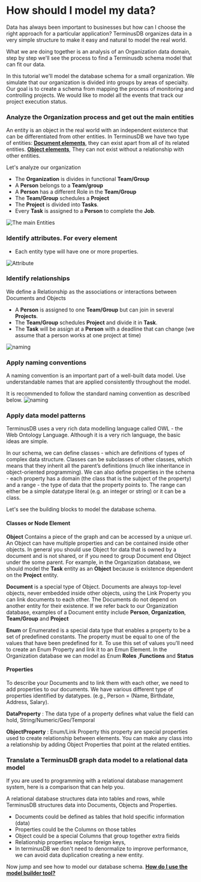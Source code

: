 # How should I model my data? 

Data has always been important to businesses but how can I choose the right approach for a particular application? TerminusDB organizes data in a very simple structure to make it easy and natural to model the real world.

What we are doing together is an analysis of an Organization data domain, step by step we'll see the process to find a Terminusdb schema model that can fit our data.

In this tutorial we'll model the database schema for a small organization. We simulate that our organization is divided into groups by areas of specialty. Our goal is to create a schema from mapping the process of monitoring and controlling projects. We would like to model all the events that track our project execution status.


### Analyze the Organization process and get out the main entities

An entity is an object in the real world with an independent existence that can be differentiated from other entities. 
In TerminusDB we have two type of entities: [**Document elements**](#classes-or-node-element), they can exist apart from all of its related entities. [**Object elements**](#classes-or-node-element), They can not exist without a relationship with other entities.

Let's analyze our organization

* The **Organization** is divides in functional **Team/Group**
* A **Person** belongs to a **Team/group**
* A **Person** has a different Role in the **Team/Group**
* The **Team/Group** schedules a **Project**
* The **Project** is divided into **Tasks**.
* Every **Task** is assigned to a **Person** to complete the **Job**.

![The main Entities](https://assets.terminusdb.com/docs/model_org01.png)


### Identify attributes. For every element

* Each entity type will have one or more properties.

![Attribute](https://assets.terminusdb.com/docs/model_org02.png)

### Identify relationships

We define a Relationship as the associations or interactions between Documents and Objects

* A **Person** is assigned to one **Team/Group** but can join in several **Projects**.
* The **Team/Group** schedules **Project** and divide it in **Task**. 
* The **Task** will be assign at a **Person** with a deadline that can change (we assume that a person works at one project at time)

![naming](https://assets.terminusdb.com/docs/model_org03.png)

### Apply naming conventions
A naming convention is an important part of a well-built data model.
Use understandable names that are applied consistently throughout the model.

It is recommended to follow the standard naming convention as described below.
![naming](https://assets.terminusdb.com/docs/model_org04.png)

### Apply data model patterns

TerminusDB uses a very rich data modelling language called OWL - the Web Ontology Language. Although it is a very rich language, the basic ideas are simple.

In our schema, we can define classes - which are definitions of types of complex data structure. Classes can be subclasses of other classes, which means that they inherit all the parent’s definitions (much like inheritance in object-oriented programming). We can also define properties in the schema - each property has a domain (the class that is the subject of the property) and a range - the type of data that the property points to. The range can either be a simple datatype literal (e.g. an integer or string) or it can be a class.

Let's see the building blocks to model the database schema.

#### Classes or Node Element

**Object** Contains a piece of the graph and can be accessed by a unique url. An Object can have multiple properties and can be contained inside other objects. In general you should use Object for data that is owned by a document and is not shared, or if you need to group Document end Object under the some parent. For example, in the Organization database, we should model the **Task** entity as an **Object** because is existence dependent on the **Project** entity.

**Document** is a special type of Object. Documents are always top-level objects, never embedded inside other objects, using the Link Property you can link documents to each other.
The Documents do not depend on another entity for their existence. If we refer back to our Organization database, examples of a Document entity include **Person**, **Organization**,
**Team/Group** and **Project**

**Enum** or Enumerated is a special data type that enables a property to be a set of predefined constants. The property must be equal to one of the values that have been predefined for it. To use this set of values you’ll need to create an Enum Property and link it to an Emun Element.
In the Organization database we can model as Enum **Roles** ,**Functions** and **Status**


#### Properties

To describe your Documents and to link them with each other, we need to add properties to our documents. We have various different type of properties identified by datatypes.
(e.g., Person = (Name, Birthdate, Address, Salary).

**DataProperty** : The data type of a property defines what value the field can hold, 
                    String/Numeric/Geo/Temporal 

**ObjectProperty** : Enum/Link Property this property are special properties used to create relationship between elements. You can make any class into a relationship by adding Object Properties that point at the related entities.


### Translate a TerminusDB graph data model to a relational data model

If you are used to programming with a relational database management system, here is a comparison that can help you. 

A relational database structures data into tables and rows, while TerminusDB structures data into Documents, Objects and Properties.

* Documents could be defined as tables that hold specific information (data)
* Properties could be the Columns on those tables
* Object could be a special Columns that group together extra fields
* Relationship properties replace foreign keys, 
* In terminusDB we don't need to denormalize to improve performance, we can avoid data duplication creating a new entity.

Now jump and see how to model our database schema. [**How do I use the model builder tool?**]()
















